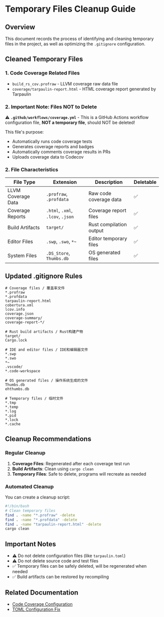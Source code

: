 # Temporary Files Cleanup Guide

## Overview

This document records the process of identifying and cleaning temporary files in the project, as well as optimizing the `.gitignore` configuration.

## Cleaned Temporary Files

### 1. Code Coverage Related Files

- `build_rs_cov.profraw` - LLVM coverage raw data file
- `coverage/tarpaulin-report.html` - HTML coverage report generated by Tarpaulin

### 2. Important Note: Files NOT to Delete

⚠️ **`.github/workflows/coverage.yml`** - This is a GitHub Actions workflow configuration file, **NOT a temporary file**, should NOT be deleted!

This file's purpose:
- Automatically runs code coverage tests
- Generates coverage reports and badges
- Automatically comments coverage results in PRs
- Uploads coverage data to Codecov

### 2. File Characteristics

| File Type | Extension | Description | Deletable |
|-----------|-----------|-------------|-----------|
| LLVM Coverage Data | `.profraw`, `.profdata` | Raw code coverage data | ✅ |
| Coverage Reports | `.html`, `.xml`, `.lcov`, `.json` | Coverage report files | ✅ |
| Build Artifacts | `target/` | Rust compilation output | ✅ |
| Editor Files | `.swp`, `.swo`, `*~` | Editor temporary files | ✅ |
| System Files | `.DS_Store`, `Thumbs.db` | OS generated files | ✅ |

## Updated .gitignore Rules

```gitignore
# Coverage files / 覆盖率文件
*.profraw
*.profdata
tarpaulin-report.html
cobertura.xml
lcov.info
coverage.json
coverage-summary/
coverage-report-*/

# Rust build artifacts / Rust构建产物
target/
Cargo.lock

# IDE and editor files / IDE和编辑器文件
*.swp
*.swo
*~
.vscode/
*.code-workspace

# OS generated files / 操作系统生成的文件
Thumbs.db
ehthumbs.db

# Temporary files / 临时文件
*.tmp
*.temp
*.log
*.pid
*.lock
*.cache
```

## Cleanup Recommendations

### Regular Cleanup

1. **Coverage Files**: Regenerated after each coverage test run
2. **Build Artifacts**: Clean using `cargo clean`
3. **Temporary Files**: Safe to delete, programs will recreate as needed

### Automated Cleanup

You can create a cleanup script:

```bash
#!/bin/bash
# Clean temporary files
find . -name "*.profraw" -delete
find . -name "*.profdata" -delete
find . -name "tarpaulin-report.html" -delete
cargo clean
```

## Important Notes

- ⚠️ Do not delete configuration files (like `tarpaulin.toml`)
- ⚠️ Do not delete source code and test files
- ✅ Temporary files can be safely deleted, will be regenerated when needed
- ✅ Build artifacts can be restored by recompiling

## Related Documentation

- [Code Coverage Configuration](./code-coverage-en.md)
- [TOML Configuration Fix](./toml-config-fix-en.md)